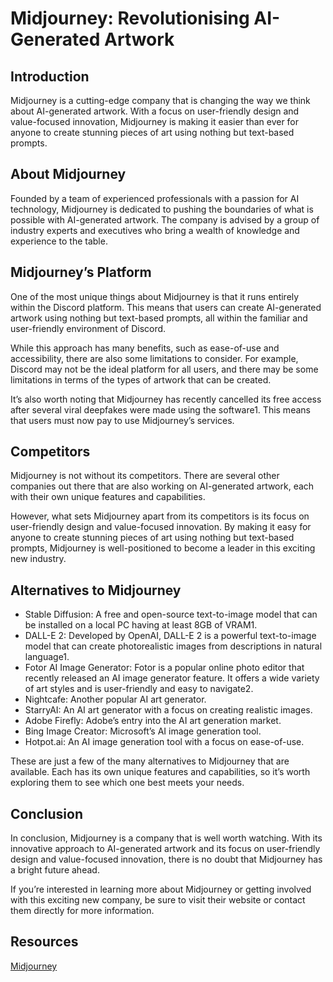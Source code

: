 # Midjourney: Revolutionising AI-Generated Artwork

## Introduction
Midjourney is a cutting-edge company that is changing the way we think about AI-generated artwork. With a focus on user-friendly design and value-focused innovation, Midjourney is making it easier than ever for anyone to create stunning pieces of art using nothing but text-based prompts.

## About Midjourney
Founded by a team of experienced professionals with a passion for AI technology, Midjourney is dedicated to pushing the boundaries of what is possible with AI-generated artwork. The company is advised by a group of industry experts and executives who bring a wealth of knowledge and experience to the table.

## Midjourney’s Platform
One of the most unique things about Midjourney is that it runs entirely within the Discord platform. This means that users can create AI-generated artwork using nothing but text-based prompts, all within the familiar and user-friendly environment of Discord.

While this approach has many benefits, such as ease-of-use and accessibility, there are also some limitations to consider. For example, Discord may not be the ideal platform for all users, and there may be some limitations in terms of the types of artwork that can be created.

It’s also worth noting that Midjourney has recently cancelled its free access after several viral deepfakes were made using the software1. This means that users must now pay to use Midjourney’s services.

## Competitors
Midjourney is not without its competitors. There are several other companies out there that are also working on AI-generated artwork, each with their own unique features and capabilities.

However, what sets Midjourney apart from its competitors is its focus on user-friendly design and value-focused innovation. By making it easy for anyone to create stunning pieces of art using nothing but text-based prompts, Midjourney is well-positioned to become a leader in this exciting new industry.

## Alternatives to Midjourney
- Stable Diffusion: A free and open-source text-to-image model that can be installed on a local PC having at least 8GB of VRAM1.
- DALL-E 2: Developed by OpenAI, DALL-E 2 is a powerful text-to-image model that can create photorealistic images from descriptions in natural language1.
- Fotor AI Image Generator: Fotor is a popular online photo editor that recently released an AI image generator feature. It offers a wide variety of art styles and is user-friendly and easy to navigate2.
- Nightcafe: Another popular AI art generator.
- StarryAI: An AI art generator with a focus on creating realistic images.
- Adobe Firefly: Adobe’s entry into the AI art generation market.
- Bing Image Creator: Microsoft’s AI image generation tool.
- Hotpot.ai: An AI image generation tool with a focus on ease-of-use.

These are just a few of the many alternatives to Midjourney that are available. Each has its own unique features and capabilities, so it’s worth exploring them to see which one best meets your needs.

## Conclusion
In conclusion, Midjourney is a company that is well worth watching. With its innovative approach to AI-generated artwork and its focus on user-friendly design and value-focused innovation, there is no doubt that Midjourney has a bright future ahead.

If you’re interested in learning more about Midjourney or getting involved with this exciting new company, be sure to visit their website or contact them directly for more information.

## Resources
[Midjourney](https://www.midjourney.com/)
